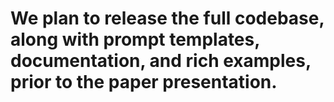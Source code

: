 # We plan to release the full codebase, along with prompt templates, documentation, and rich examples, prior to the paper presentation.
